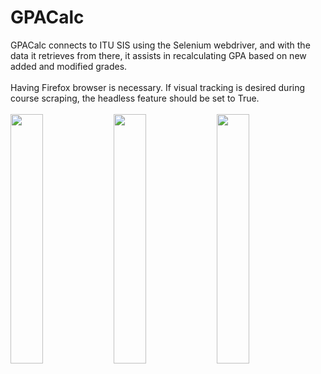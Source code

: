 # GPACalc
GPACalc connects to ITU SIS using the Selenium webdriver, and with the data it retrieves from there, it assists in recalculating GPA based on new added and modified grades.
<br>
<br>
Having Firefox browser is necessary. If visual tracking is desired during course scraping, the headless feature should be set to True.
<br>
<br>
<img src="https://github.com/canetizen/GPACalc/assets/81326097/012be953-1797-4919-9a0b-b4c6e4968642" width=32%> 
<img src="https://github.com/canetizen/GPACalc/assets/81326097/b2045956-117a-4078-831d-a1a54e350195" width=32%> 
<img src="https://github.com/canetizen/GPACalc/assets/81326097/ba461621-c45f-4b13-a5c0-1daf274920bc" width=32%> 
